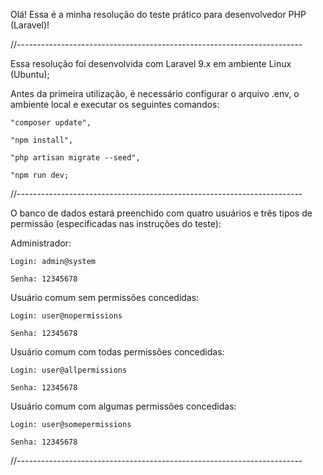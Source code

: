 Olá! Essa é a minha resolução do teste prático para desenvolvedor PHP (Laravel)!

//-----------------------------------------------------------------------

Essa resolução foi desenvolvida com Laravel 9.x em ambiente Linux (Ubuntu);

Antes da primeira utilização, é necessário configurar o arquivo .env, o ambiente local e executar os seguintes comandos:

    "composer update",
    
    "npm install",
    
    "php artisan migrate --seed",
    
    "npm run dev;
    

//-----------------------------------------------------------------------

O banco de dados estará preenchido com quatro usuários e três tipos de permissão (especificadas nas instruções do teste):

Administrador:

    Login: admin@system
    
    Senha: 12345678
    

Usuário comum sem permissões concedidas:

    Login: user@nopermissions
    
    Senha: 12345678
    

Usuário comum com todas permissões concedidas:

    Login: user@allpermissions
    
    Senha: 12345678
    

Usuário comum com algumas permissões concedidas:

    Login: user@somepermissions
    
    Senha: 12345678
    

//-----------------------------------------------------------------------
